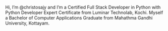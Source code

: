 Hi, I’m @christosajy and I’m a Certified Full Stack Developer in Python with Python Developer Expert Certificate from Luminar Technolab, Kochi. Myself a Bachelor of Computer Applications Graduate from Mahathma Gandhi University, Kottayam.
  

